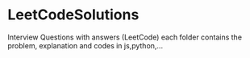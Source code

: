 # LeetCodeSolutions
Interview Questions with answers (LeetCode)
each folder contains the problem, explanation and codes in js,python,...
